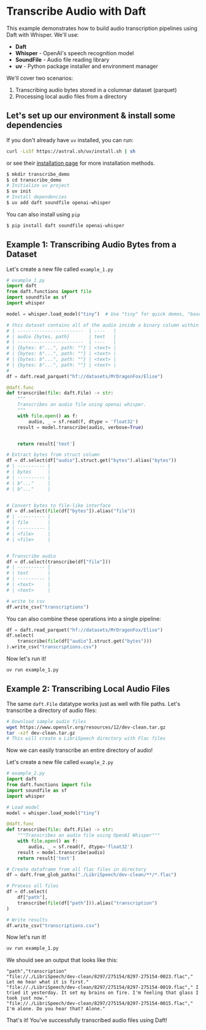 # Transcribe Audio with Daft

This example demonstrates how to build audio transcription pipelines using Daft with Whisper. We'll use:

- **Daft**
- **Whisper** - OpenAI's speech recognition model
- **SoundFile** - Audio file reading library
- **uv** - Python package installer and environment manager

We'll cover two scenarios:

1. Transcribing audio bytes stored in a columnar dataset (parquet)
2. Processing local audio files from a directory

## Let's set up our environment & install some dependencies

If you don't already have `uv` installed, you can run:

```bash
curl -LsSf https://astral.sh/uv/install.sh | sh
```

or see their [installation page](https://docs.astral.sh/uv/getting-started/installation/) for more installation methods.

```bash
$ mkdir transcribe_demo
$ cd transcribe_demo
# Initialize uv project
$ uv init
# Install dependencies
$ uv add daft soundfile openai-whisper
```

You can also install using `pip`

```bash
$ pip install daft soundfile openai-whisper
```

## Example 1: Transcribing Audio Bytes from a Dataset

Let's create a new file called `example_1.py`

```py
# example_1.py
import daft
from daft.functions import file
import soundfile as sf
import whisper

model = whisper.load_model("tiny")  # Use "tiny" for quick demos, "base" or "small" for better quality

# this dataset contains all of the audio inside a binary column within a parquet file. such as
# | ------------------------  | ----   |
# | audio {bytes, path}       | text   |
# | ------------------------  | ----   |
# | {bytes: b"...", path: ""} | <text> |
# | {bytes: b"...", path: ""} | <text> |
# | {bytes: b"...", path: ""} | <text> |
# | {bytes: b"...", path: ""} | <text> |
#
df = daft.read_parquet("hf://datasets/MrDragonFox/Elise")

@daft.func
def transcribe(file: daft.File) -> str:
    """
    Transcribes an audio file using openai whisper.
    """
    with file.open() as f:
        audio, _ = sf.read(f, dtype = 'float32')
    result = model.transcribe(audio, verbose=True)


    return result['text']

# Extract bytes from struct column
df = df.select(df["audio"].struct.get("bytes").alias("bytes"))
# | ---------- |
# | bytes      |
# | ---------- |
# | b"..."     |
# | b"..."     |


# Convert bytes to file-like interface
df = df.select(file(df["bytes"]).alias("file"))
# | ---------- |
# | file       |
# | ---------- |
# | <file>     |
# | <file>     |


# Transcribe audio
df = df.select(transcribe(df["file"]))
# | ---------- |
# | text       |
# | ---------- |
# | <text>     |
# | <text>     |

# write to csv
df.write_csv("transcriptions")
```

You can also combine these operations into a single pipeline:

```python
df = daft.read_parquet("hf://datasets/MrDragonFox/Elise")
df.select(
    transcribe(file(df["audio"].struct.get("bytes")))
).write_csv("transcriptions.csv")
```

Now let's run it!

```bash
uv run example_1.py
```

## Example 2: Transcribing Local Audio Files

The same `daft.File` datatype works just as well with file paths. Let's transcribe a directory of audio files:

```bash
# Download sample audio files
wget https://www.openslr.org/resources/12/dev-clean.tar.gz
tar -xzf dev-clean.tar.gz
# This will create a LibriSpeech directory with Flac files
```

Now we can easily transcribe an entire directory of audio!

Let's create a new file called `example_2.py`

```python
# example_2.py
import daft
from daft.functions import file
import soundfile as sf
import whisper

# Load model
model = whisper.load_model("tiny")

@daft.func
def transcribe(file: daft.File) -> str:
    """Transcribes an audio file using OpenAI Whisper"""
    with file.open() as f:
        audio, _ = sf.read(f, dtype='float32')
    result = model.transcribe(audio)
    return result['text']

# Create dataframe from all flac files in directory
df = daft.from_glob_paths("./LibriSpeech/dev-clean/**/*.flac")

# Process all files
df = df.select(
    df["path"],
    transcribe(file(df["path"])).alias("transcription")
)

# Write results
df.write_csv("transcriptions.csv")
```

Now let's run it!

```bash
uv run example_1.py
```

We should see an output that looks like this:

```csv
"path","transcription"
"file://./LibriSpeech/dev-clean/8297/275154/8297-275154-0023.flac"," Let me hear what it is first."
"file://./LibriSpeech/dev-clean/8297/275154/8297-275154-0019.flac"," I tried it yesterday. It set my brains on fire. I'm feeling that glass I took just now."
"file://./LibriSpeech/dev-clean/8297/275154/8297-275154-0015.flac"," I'm alone. Do you hear that? Alone."
```

That's it! You've successfully transcribed audio files using Daft!
